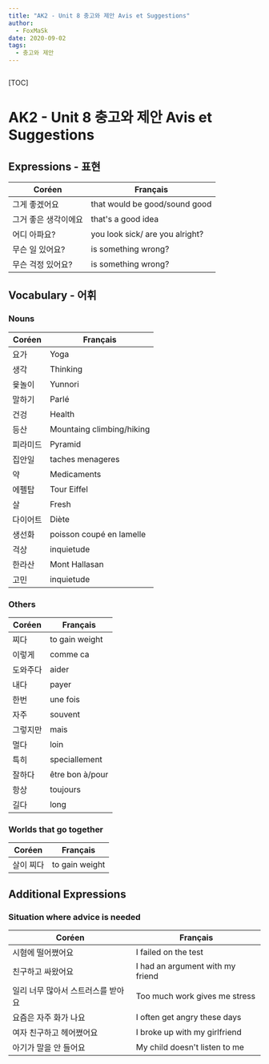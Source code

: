 ```yaml
---
title: "AK2 - Unit 8 충고와 제안 Avis et Suggestions"
author:
  - FoxMaSk
date: 2020-09-02
tags: 
  - 충고와 제안
---
```


```toc
```

[TOC]

# AK2 - Unit 8 충고와 제안  Avis et Suggestions 

## Expressions - 표현

| Coréen | Français |
| ------ | -------- |
| 그게 좋겠어요       | that would be good/sound good         |
| 그거 좋은 생각이에요| that's a good idea  |
| 어디 아파요?| you look sick/ are you alright?|
| 무슨 일 있어요?| is something wrong?  |
| 무슨 걱정 있어요?| is something wrong? |

## Vocabulary - 어휘

### Nouns

| Coréen   | Français |
| -------- | -------- |
| 요가     | Yoga |
| 생각     | Thinking         |
| 윷놀이   |  Yunnori  |
| 말하기   |  Parlé  |
| 건겅     | Health   |
| 등산     | Mountaing climbing/hiking         |
| 피라미드 |  Pyramid   |
| 집안일   | taches menageres |
| 약       | Medicaments |
| 에펠탑   |  Tour Eiffel        |
| 살       | Fresh |
| 다이어트 | Diète   |
| 생선화   |  poisson coupé en lamelle |
| 걱상     | inquietude  |
| 한라산   |  Mont Hallasan        |
| 고민         |     inquietude     |

### Others

| Coréen   | Français |
| -------- | -------- |
| 찌다   | to gain weight |
| 이렇게     | comme ca        |
| 도와주다   |  aider  |
| 내다   |  payer  |
| 한번     | une fois   |
| 자주     | souvent         |
| 그렇지만 |  mais   |
| 멀다   | loin |
| 특히       | speciallement |
| 잘하다   |  être bon à/pour     |
| 항상       | toujours |
| 길다 | long   |


### Worlds that go together

| Coréen | Français                            |
| ------ | ----------------------------------- |
| 살이 찌다 | to gain weight       |


## Additional Expressions 
### Situation where advice is needed

| Coréen | Français                            |
| ------ | ----------------------------------- |
| 시혐에 떨어쪘어요       | I failed on the test |
| 친구하고 싸왔어요       | I had an argument with my friend |
| 일리 너무 많아서 스트러스를 받아요       | Too much work gives me stress |
| 요즘은 자주 화가 나요 | I often get angry these days  |
| 여자 친구하고 헤어쪘어요 | I broke up with my girlfriend |
| 아기가 말을 안 들어요       | My child doesn't listen to me  |
